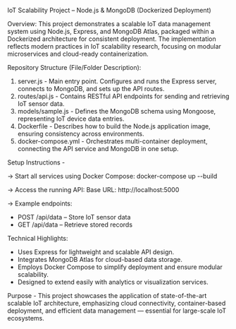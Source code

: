 IoT Scalability Project – Node.js & MongoDB (Dockerized Deployment)

Overview:
This project demonstrates a scalable IoT data management system using Node.js, Express, and MongoDB Atlas, packaged within a Dockerized architecture for consistent deployment.
The implementation reflects modern practices in IoT scalability research, focusing on modular microservices and cloud-ready containerization.

Repository Structure (File/Folder	Description):
1. server.js - Main entry point. Configures and runs the Express server, connects to MongoDB, and sets up the API routes.
2. routes/api.js	- Contains RESTful API endpoints for sending and retrieving IoT sensor data.
3. models/sample.js -	Defines the MongoDB schema using Mongoose, representing IoT device data entries.
4. Dockerfile -	Describes how to build the Node.js application image, ensuring consistency across environments.
5. docker-compose.yml -	Orchestrates multi-container deployment, connecting the API service and MongoDB in one setup.

Setup Instructions -

-> Start all services using Docker Compose:
docker-compose up --build

-> Access the running API:
Base URL: http://localhost:5000

-> Example endpoints:
- POST /api/data – Store IoT sensor data
- GET /api/data – Retrieve stored records

Technical Highlights:
- Uses Express for lightweight and scalable API design.
- Integrates MongoDB Atlas for cloud-based data storage.
- Employs Docker Compose to simplify deployment and ensure modular scalability.
- Designed to extend easily with analytics or visualization services.

Purpose - 
This project showcases the application of state-of-the-art scalable IoT architecture, emphasizing cloud connectivity, container-based deployment, and efficient data management — essential for large-scale IoT ecosystems.
